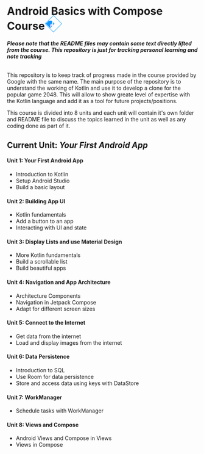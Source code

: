 <style>
.chain-link {
    transform: rotate(-45deg);
    height: 32px;
    filter: invert(44%) sepia(45%) saturate(7490%) hue-rotate(191deg) brightness(107%) contrast(106%);
}
</style>

# Android Basics with Compose Course [<img class="chain-link" src="https://upload.wikimedia.org/wikipedia/commons/3/3e/Chain_link_icon.svg">](https://developer.android.com/courses/android-basics-compose/course)

###### ***Please note that the README files may contain some text directly lifted from the course. This repository is just for tracking personal learning and note tracking***

This repository is to keep track of progress made in the course provided by Google with the same name. The main purpose of the repository is to understand the working of Kotlin and use it to develop a clone for the popular game 2048. This will allow to show greate level of expertise with the Kotlin language and add it as a tool for future projects/positions.

This course is divided into 8 units and each unit will contain it's own folder and README file to discuss the topics learned in the unit as well as any coding done as part of it.

## **Current Unit:** *Your First Android App*

#### Unit 1: Your First Android App
- Introduction to Kotlin
- Setup Android Studio
- Build a basic layout

#### Unit 2: Building App UI
- Kotlin fundamentals
- Add a button to an app
- Interacting with UI and state

#### Unit 3: Display Lists and use Material Design
- More Kotlin fundamentals
- Build a scrollable list
- Build beautiful apps

#### Unit 4: Navigation and App Architecture
- Architecture Components
- Navigation in Jetpack Compose
- Adapt for different screen sizes

#### Unit 5: Connect to the Internet
- Get data from the internet
- Load and display images from the internet

#### Unit 6: Data Persistence
- Introduction to SQL
- Use Room for data persistence
- Store and access data using keys with DataStore

#### Unit 7: WorkManager
- Schedule tasks with WorkManager

#### Unit 8: Views and Compose
- Android Views and Compose in Views
- Views in Compose
